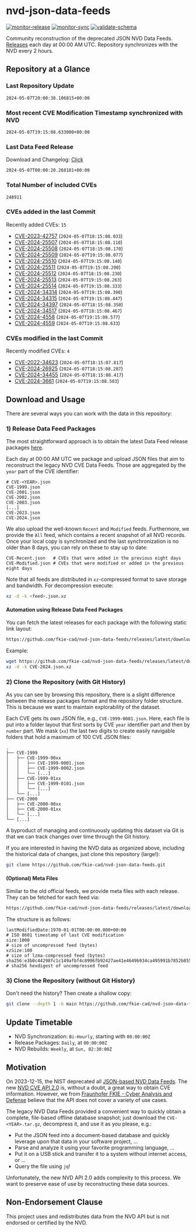 # nvd-json-data-feeds

[![monitor-release](https://github.com/fkie-cad/nvd-json-data-feeds/actions/workflows/monitor_release.yml/badge.svg)](https://github.com/fkie-cad/nvd-json-data-feeds/actions/workflows/monitor_release.yml)
[![monitor-sync](https://github.com/fkie-cad/nvd-json-data-feeds/actions/workflows/monitor_sync.yml/badge.svg)](https://github.com/fkie-cad/nvd-json-data-feeds/actions/workflows/monitor_sync.yml)
[![validate-schema](https://github.com/fkie-cad/nvd-json-data-feeds/actions/workflows/validate_schema.yml/badge.svg)](https://github.com/fkie-cad/nvd-json-data-feeds/actions/workflows/validate_schema.yml)

Community reconstruction of the deprecated JSON NVD Data Feeds.
[Releases](https://github.com/fkie-cad/nvd-json-data-feeds/releases/latest) each day at 00:00 AM UTC.
Repository synchronizes with the NVD every 2 hours.

## Repository at a Glance

### Last Repository Update

```plain
2024-05-07T20:00:38.106815+00:00
```

### Most recent CVE Modification Timestamp synchronized with NVD

```plain
2024-05-07T19:15:08.633000+00:00
```

### Last Data Feed Release

Download and Changelog: [Click](https://github.com/fkie-cad/nvd-json-data-feeds/releases/latest)

```plain
2024-05-07T00:00:20.268181+00:00
```

### Total Number of included CVEs

```plain
248911
```

### CVEs added in the last Commit

Recently added CVEs: `15`

- [CVE-2023-42757](CVE-2023/CVE-2023-427xx/CVE-2023-42757.json) (`2024-05-07T18:15:08.033`)
- [CVE-2024-25507](CVE-2024/CVE-2024-255xx/CVE-2024-25507.json) (`2024-05-07T18:15:08.110`)
- [CVE-2024-25508](CVE-2024/CVE-2024-255xx/CVE-2024-25508.json) (`2024-05-07T18:15:08.170`)
- [CVE-2024-25509](CVE-2024/CVE-2024-255xx/CVE-2024-25509.json) (`2024-05-07T19:15:08.077`)
- [CVE-2024-25510](CVE-2024/CVE-2024-255xx/CVE-2024-25510.json) (`2024-05-07T19:15:08.140`)
- [CVE-2024-25511](CVE-2024/CVE-2024-255xx/CVE-2024-25511.json) (`2024-05-07T19:15:08.200`)
- [CVE-2024-25512](CVE-2024/CVE-2024-255xx/CVE-2024-25512.json) (`2024-05-07T18:15:08.230`)
- [CVE-2024-25513](CVE-2024/CVE-2024-255xx/CVE-2024-25513.json) (`2024-05-07T19:15:08.263`)
- [CVE-2024-25514](CVE-2024/CVE-2024-255xx/CVE-2024-25514.json) (`2024-05-07T19:15:08.333`)
- [CVE-2024-34314](CVE-2024/CVE-2024-343xx/CVE-2024-34314.json) (`2024-05-07T19:15:08.390`)
- [CVE-2024-34315](CVE-2024/CVE-2024-343xx/CVE-2024-34315.json) (`2024-05-07T19:15:08.447`)
- [CVE-2024-34397](CVE-2024/CVE-2024-343xx/CVE-2024-34397.json) (`2024-05-07T18:15:08.350`)
- [CVE-2024-34517](CVE-2024/CVE-2024-345xx/CVE-2024-34517.json) (`2024-05-07T18:15:08.467`)
- [CVE-2024-4558](CVE-2024/CVE-2024-45xx/CVE-2024-4558.json) (`2024-05-07T19:15:08.577`)
- [CVE-2024-4559](CVE-2024/CVE-2024-45xx/CVE-2024-4559.json) (`2024-05-07T19:15:08.633`)


### CVEs modified in the last Commit

Recently modified CVEs: `4`

- [CVE-2022-34623](CVE-2022/CVE-2022-346xx/CVE-2022-34623.json) (`2024-05-07T18:15:07.817`)
- [CVE-2024-26925](CVE-2024/CVE-2024-269xx/CVE-2024-26925.json) (`2024-05-07T18:15:08.287`)
- [CVE-2024-34455](CVE-2024/CVE-2024-344xx/CVE-2024-34455.json) (`2024-05-07T18:15:08.417`)
- [CVE-2024-3661](CVE-2024/CVE-2024-36xx/CVE-2024-3661.json) (`2024-05-07T19:15:08.503`)


## Download and Usage

There are several ways you can work with the data in this repository:

### 1) Release Data Feed Packages

The most straightforward approach is to obtain the latest Data Feed release packages [here](https://github.com/fkie-cad/nvd-json-data-feeds/releases/latest).

Each day at 00:00 AM UTC we package and upload JSON files that aim to reconstruct the legacy NVD CVE Data Feeds.
Those are aggregated by the `year` part of the CVE identifier:

```
# CVE-<YEAR>.json
CVE-1999.json
CVE-2001.json
CVE-2002.json
CVE-2003.json
[...]
CVE-2023.json
CVE-2024.json
```

We also upload the well-known `Recent` and `Modified` feeds.
Furthermore, we provide the `All` feed, which contains a recent snapshot of all NVD records.
Once your local copy is synchronized and the last synchronization is no older than 8 days, you can rely on these to stay up to date:

```plain
CVE-Recent.json   # CVEs that were added in the previous eight days
CVE-Modified.json # CVEs that were modified or added in the previous eight days
```

Note that all feeds are distributed in `xz`-compressed format to save storage and bandwidth.
For decompression execute:

```sh
xz -d -k <feed>.json.xz
```

#### Automation using Release Data Feed Packages

You can fetch the latest releases for each package with the following static link layout:

```sh
https://github.com/fkie-cad/nvd-json-data-feeds/releases/latest/download/CVE-<YEAR>.json.xz
```

Example:

```sh
wget https://github.com/fkie-cad/nvd-json-data-feeds/releases/latest/download/CVE-2024.json.xz
xz -d -k CVE-2024.json.xz
```

### 2) Clone the Repository (with Git History)

As you can see by browsing this repository, there is a slight difference between the release packages format and the repository folder structure.
This is because we want to maintain explorability of the dataset.

Each CVE gets its own JSON file, e.g., `CVE-1999-0001.json`.
Here, each file is put into a folder layout that first sorts by CVE `year` identifier part and then by `number` part.
We mask (`xx`) the last two digits to create easily navigable folders that hold a maximum of 100 CVE JSON files:

```plain
.
├── CVE-1999
│   ├── CVE-1999-00xx
│   │   ├── CVE-1999-0001.json
│   │   ├── CVE-1999-0002.json
│   │   └── [...]
│   ├── CVE-1999-01xx
│   │   ├── CVE-1999-0101.json
│   │   └── [...]
│   └── [...]
├── CVE-2000
│   ├── CVE-2000-00xx
│   ├── CVE-2000-01xx
│   └── [...]
└── [...]
```

A byproduct of managing and continuously updating this dataset via Git is that we can track changes over time through the Git history.

If you are interested in having the NVD data as organized above, including the historical data of changes, just clone this repository (large!):

```sh
git clone https://github.com/fkie-cad/nvd-json-data-feeds.git
```

#### (Optional) Meta Files

Similar to the old official feeds, we provide meta files with each release. They can be fetched for each feed via:

```sh
https://github.com/fkie-cad/nvd-json-data-feeds/releases/latest/download/CVE-<YEAR>.meta
```

The structure is as follows:

```plain
lastModifiedDate:1970-01-01T00:00:00.000+00:00                          # ISO 8601 timestamp of last CVE modification
size:1000                                                               # size of uncompressed feed (bytes)
xzSize:100                                                              # size of lzma-compressed feed (bytes)
sha256:e3b0c44298fc1c149afbf4c8996fb92427ae41e4649b934ca495991b7852b855 # sha256 hexdigest of uncompressed feed
```

### 3) Clone the Repository (without Git History)

Don't need the history? Then create a shallow copy:

```sh
git clone --depth 1 -b main https://github.com/fkie-cad/nvd-json-data-feeds.git
```


## Update Timetable

* NVD Synchronization: `Bi-Hourly`, starting with `00:00:00Z`
* Release Packages: `Daily`, at `00:00:00Z`
* NVD Rebuilds: `Weekly`, at `Sun, 02:30:00Z`


## Motivation

On 2023-12-15, the NIST deprecated all [JSON-based NVD Data Feeds](https://nvd.nist.gov/vuln/data-feeds#divRetirementBanner-1).
The new [NVD CVE API 2.0](https://nvd.nist.gov/developers/vulnerabilities) is, without a doubt, a great way to obtain CVE information.
However, we from [Fraunhofer FKIE - Cyber Analysis and Defense](https://www.fkie.fraunhofer.de/en/departments/cad.html) believe that the API does not cover a variety of use cases.

The legacy NVD Data Feeds provided a convenient way to quickly obtain a complete, file-based offline database snapshot; just download the `CVE-<YEAR>.tar.gz`, decompress it, and use it as you please, e.g.:

- Put the JSON feed into a document-based database and quickly leverage upon that data in your software project, ...
- Parse and analyze it using your favorite programming language, ...
- Put it on a USB stick and transfer it to a system without internet access, or ...
- Query the file using `jq`!

Unfortunately, the new NVD API 2.0 adds complexity to this process.
We want to preserve ease of use by reconstructing these data sources.

## Non-Endorsement Clause

This project uses and redistributes data from the NVD API but is not endorsed or certified by the NVD.